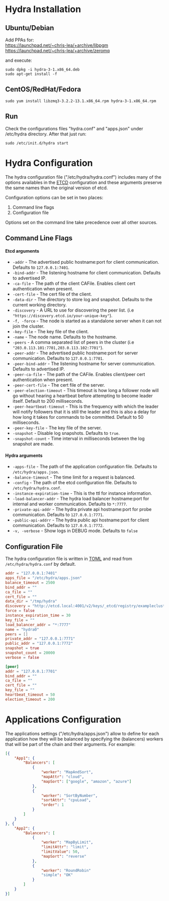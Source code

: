 # Hydra Installation

## Ubuntu/Debian

Add PPAs for:  
https://launchpad.net/~chris-lea/+archive/libpgm  
https://launchpad.net/~chris-lea/+archive/zeromq  
  
and execute:  
```
sudo dpkg -i hydra-3-1.x86_64.deb
sudo apt-get install -f
```
## CentOS/RedHat/Fedora
```
sudo yum install libzmq3-3.2.2-13.1.x86_64.rpm hydra-3-1.x86_64.rpm
```

## Run
Check the configurations files "hydra.conf" and "apps.json" under /etc/hydra directory. After that just run:
```
sudo /etc/init.d/hydra start
```

# Hydra Configuration

The hydra configuration file ("/etc/hydra/hydra.conf") includes many of the options availables in the <a href="https://github.com/coreos/etcd/blob/master/README.md">ETCD</a> configuration and these arguments preserve the same names than the original version of etcd.

Configuration options can be set in two places:

 1. Command line flags
 2. Configuration file

Options set on the command line take precedence over all other sources.

## Command Line Flags

#### Etcd arguments
* `-addr` - The advertised public hostname:port for client communication. Defaults to `127.0.0.1:7401`.
* `-bind-addr` - The listening hostname for client communication. Defaults to advertised IP.
* `-ca-file` - The path of the client CAFile. Enables client cert authentication when present.
* `-cert-file` - The cert file of the client.
* `-data-dir` - The directory to store log and snapshot. Defaults to the current working directory.
* `-discovery` - A URL to use for discovering the peer list. (i.e `"https://discovery.etcd.io/your-unique-key"`).
* `-f, -force` - The node is started as a standalone server when it can not join the cluster.
* `-key-file` - The key file of the client.
* `-name` - The node name. Defaults to the hostname.
* `-peers` - A comma separated list of peers in the cluster (i.e `"203.0.113.101:7701,203.0.113.102:7701"`).
* `-peer-addr` - The advertised public hostname:port for server communication. Defaults to `127.0.0.1:7701`.
* `-peer-bind-addr` - The listening hostname for server communication. Defaults to advertised IP.
* `-peer-ca-file` - The path of the CAFile. Enables client/peer cert authentication when present.
* `-peer-cert-file` - The cert file of the server.
* `-peer-election-timeout` - This timeout is how long a follower node will go without hearing a heartbeat before attempting to become leader itself. Default to 200 milliseconds.
* `-peer-heartbeat-timeout` - This is the frequency with which the leader will notify followers that it is still the leader and this is also a delay for how long it takes for commands to be committed. Default to 50 milliseconds.
* `-peer-key-file` - The key file of the server.
* `-snapshot` - Disable log snapshots. Defaults to `true`.
* `-snapshot-count` - Time interval in milliseconds between the log snapshot are made.

#### Hydra arguments
* `-apps-file` - The path of the application configuration file. Defaults to `/etc/hydra/apps.json`.
* `-balance-timeout` - The time limit for a request is balanced.
* `-config` - The path of the etcd configuration file. Defaults to `/etc/hydra/hydra.conf`.
* `-instance-expiration-time` - This is the ttl for instance information.
* `-load-balancer-addr` - The hydra load balancer hostname:port for internal and worker communication. Defaults to `*:7777`.
* `-private-api-addr` - The hydra private api hostname:port for probe communication. Defaults to `127.0.0.1:7771`.
* `-public-api-addrr` - The hydra public api hostname:port for client communication. Defaults to `127.0.0.1:7772`.
* `-v, -verbose` - Show logs in DEBUG mode. Defaults to `false`

## Configuration File

The hydra configuration file is written in [TOML](https://github.com/mojombo/toml)
and read from `/etc/hydra/hydra.conf` by default.

```TOML
addr = "127.0.0.1:7401"
apps_file = "/etc/hydra/apps.json"
balance_timeout = 2500
bind_addr = ""
ca_file = ""
cert_file = ""
data_dir = "/tmp/hydra"
discovery = "http://etcd.local:4001/v2/keys/_etcd/registry/examplecluster"
force = false
instance_expiration_time = 30
key_file = ""
load_balancer_addr = "*:7777"
name = "hydra0"
peers = []
private_addr = "127.0.0.1:7771"
public_addr = "127.0.0.1:7772"
snapshot = true
snapshot_count = 20000
verbose = false

[peer]
addr = "127.0.0.1:7701"
bind_addr = ""
ca_file = ""
cert_file = ""
key_file = ""
heartbeat_timeout = 50
election_timeout = 200
```

# Applications Configuration

The applications settings ("/etc/hydra/apps.json") allow to define for each application how they will be balanced by specifying the (balancers) workers that will be part of the chain and their arguments. For example:


```JSON
[{
	"App1": {
		"Balancers": [
			{
				"worker": "MapAndSort",
				"mapAttr": "cloud",
				"mapSort": ["google", "amazon", "azure"]
			},
			{
				"worker": "SortByNumber",
				"sortAttr": "cpuLoad",
				"order": 1
			}
		]
	}
}, {
	"App2": {
		"Balancers": [
			{
				"worker": "MapByLimit",
				"limitAttr": "limit",
				"limitValue": 50,
				"mapSort": "reverse"
			},
			{
				"worker": "RoundRobin"
				"simple": "OK"
			}
		]
	}
}]
```
